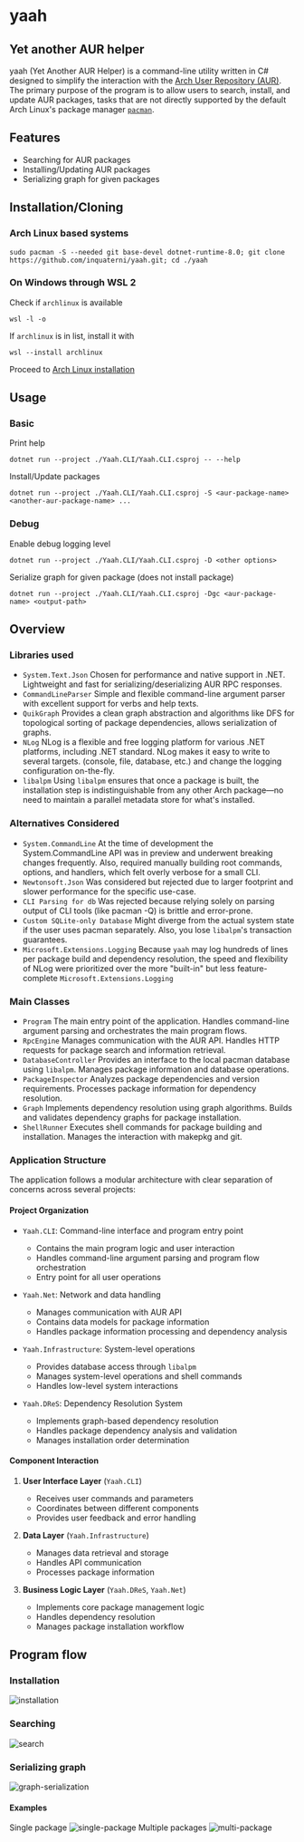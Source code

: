 # yaah
## Yet another AUR helper
yaah (Yet Another AUR Helper) is a command-line utility written in C# designed to simplify the interaction with the
[Arch User Repository (AUR)](https://aur.archlinux.org/). The primary purpose of the program is to 
allow users to search, install, and update AUR packages, tasks that are not directly supported by the 
default Arch Linux's package manager [`pacman`](https://wiki.archlinux.org/title/Pacman).

## Features
- Searching for AUR packages
- Installing/Updating AUR packages
- Serializing graph for given packages
## Installation/Cloning
### Arch Linux based systems
```shell
sudo pacman -S --needed git base-devel dotnet-runtime-8.0; git clone https://github.com/inquaterni/yaah.git; cd ./yaah
```
### On Windows through WSL 2
Check if `archlinux` is available
```shell
wsl -l -o
```
If `archlinux` is in list, install it with
```shell
wsl --install archlinux
```
Proceed to [Arch Linux installation](#arch-linux-based-systems)
## Usage
### Basic
Print help
```shell
dotnet run --project ./Yaah.CLI/Yaah.CLI.csproj -- --help
```
Install/Update packages
```shell
dotnet run --project ./Yaah.CLI/Yaah.CLI.csproj -S <aur-package-name> <another-aur-package-name> ...
```
### Debug
Enable debug logging level
```shell
dotnet run --project ./Yaah.CLI/Yaah.CLI.csproj -D <other options>
```
Serialize graph for given package (does not install package)
```shell
dotnet run --project ./Yaah.CLI/Yaah.CLI.csproj -Dgс <aur-package-name> <output-path>
```

## Overview
### Libraries used
- `System.Text.Json`
  Chosen for performance and native support in .NET. Lightweight and fast for serializing/deserializing 
  AUR RPC responses.
- `CommandLineParser`
  Simple and flexible command-line argument parser with excellent support for verbs and help texts.
- `QuikGraph`
  Provides a clean graph abstraction and algorithms like DFS for topological sorting of package dependencies, 
  allows serialization of graphs.
- `NLog`
  NLog is a flexible and free logging platform for various .NET platforms, including .NET standard.
  NLog makes it easy to write to several targets. (console, file, database, etc.) and change the logging configuration
  on-the-fly.
- `libalpm`
  Using `libalpm` ensures that once a package is built, the installation step is indistinguishable from any other
  Arch package—no need to maintain a parallel metadata store for what's installed.

### Alternatives Considered
- `System.CommandLine`
  At the time of development the System.CommandLine API was in preview and underwent breaking changes frequently.
  Also, required manually building root commands, options, and handlers, which felt overly verbose for a small CLI.
- `Newtonsoft.Json`
  Was considered but rejected due to larger footprint and slower performance for the specific use-case.
- `CLI Parsing for db`
  Was rejected because relying solely on parsing output of CLI tools (like pacman -Q) is brittle and error-prone.
- `Custom SQLite-only Database`
  Might diverge from the actual system state if the user uses pacman separately.
  Also, you lose `libalpm`'s transaction guarantees.
- `Microsoft.Extensions.Logging`
  Because `yaah` may log hundreds of lines per package build and dependency resolution, the speed and
  flexibility of NLog were prioritized over the more "built-in" but less feature-complete `Microsoft.Extensions.Logging`

### Main Classes
- `Program`
  The main entry point of the application. Handles command-line argument parsing and orchestrates the main program flows.
- `RpcEngine`
  Manages communication with the AUR API. Handles HTTP requests for package search and information retrieval.
- `DatabaseController`
  Provides an interface to the local pacman database using `libalpm`. Manages package information and database operations.
- `PackageInspector`
  Analyzes package dependencies and version requirements. Processes package information for dependency resolution.
- `Graph`
  Implements dependency resolution using graph algorithms. Builds and validates dependency graphs for package installation.
- `ShellRunner`
  Executes shell commands for package building and installation. Manages the interaction with makepkg and git.

### Application Structure
The application follows a modular architecture with clear separation of concerns across several projects:

#### Project Organization
- `Yaah.CLI`: Command-line interface and program entry point
  - Contains the main program logic and user interaction
  - Handles command-line argument parsing and program flow orchestration
  - Entry point for all user operations

- `Yaah.Net`: Network and data handling
  - Manages communication with AUR API
  - Contains data models for package information
  - Handles package information processing and dependency analysis

- `Yaah.Infrastructure`: System-level operations
  - Provides database access through `libalpm`
  - Manages system-level operations and shell commands
  - Handles low-level system interactions

- `Yaah.DReS`: Dependency Resolution System
  - Implements graph-based dependency resolution
  - Handles package dependency analysis and validation
  - Manages installation order determination

#### Component Interaction
1. **User Interface Layer** (`Yaah.CLI`)
   - Receives user commands and parameters
   - Coordinates between different components
   - Provides user feedback and error handling

2. **Data Layer** (`Yaah.Infrastructure`)
   - Manages data retrieval and storage
   - Handles API communication
   - Processes package information

3. **Business Logic Layer** (`Yaah.DReS`, `Yaah.Net`)
   - Implements core package management logic
   - Handles dependency resolution
   - Manages package installation workflow

## Program flow
### Installation
![installation](./doc/puml/package_installation_flow.svg)
### Searching
![search](./doc/puml/package_search_flow.svg)
### Serializing graph
![graph-serialization](./doc/puml/graph_serialization_flow.svg)
#### Examples
Single package
![single-package](./doc/dot/graph-single.svg)
Multiple packages
![multi-package](./doc/dot/graph-multi.svg)